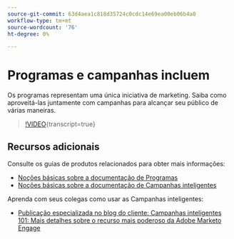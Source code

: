 ```yaml
---
source-git-commit: 63d4aea1c818d35724c0cdc14e69ea00eb06b4a0
workflow-type: tm+mt
source-wordcount: '76'
ht-degree: 0%

---
```

# Programas e campanhas incluem

Os programas representam uma única iniciativa de marketing. Saiba como aproveitá-las juntamente com campanhas para alcançar seu público de várias maneiras.

>[!VIDEO](https://video.tv.adobe.com/v/3418042/?quality=12&learn=on){transcript=true}

## Recursos adicionais

Consulte os guias de produtos relacionados para obter mais informações:

* [Noções básicas sobre a documentação de Programas](https://experienceleague.adobe.com/docs/marketo/using/product-docs/core-marketo-concepts/programs/creating-programs/understanding-programs.html?lang=en)
* [Noções básicas sobre a documentação de Campanhas inteligentes](https://experienceleague.adobe.com/docs/marketo/using/product-docs/core-marketo-concepts/smart-campaigns/understanding-smart-campaigns.html?lang=en)

Aprenda com seus colegas como usar as Campanhas inteligentes:

* [Publicação especializada no blog do cliente: Campanhas inteligentes 101: Mais detalhes sobre o recurso mais poderoso da Adobe Marketo Engage](https://nation.marketo.com/t5/product-blogs/smart-campaigns-101-a-deep-dive-into-adobe-marketo-engage-s-most/ba-p/313385#M1838)